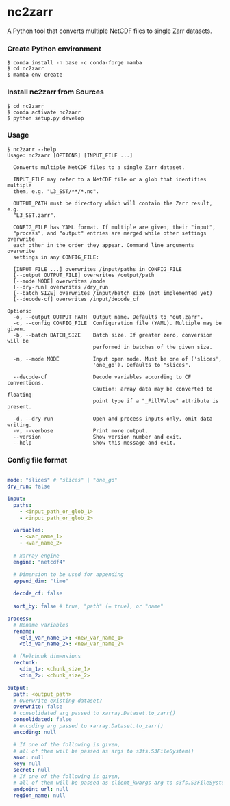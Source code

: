# nc2zarr

A Python tool that converts multiple NetCDF files to single Zarr datasets.

### Create Python environment

    $ conda install -n base -c conda-forge mamba
    $ cd nc2zarr
    $ mamba env create
    
### Install nc2zarr from Sources 

    $ cd nc2zarr
    $ conda activate nc2zarr
    $ python setup.py develop

### Usage

    $ nc2zarr --help
    Usage: nc2zarr [OPTIONS] [INPUT_FILE ...]

      Converts multiple NetCDF files to a single Zarr dataset.
    
      INPUT_FILE may refer to a NetCDF file or a glob that identifies multiple
      them, e.g. "L3_SST/**/*.nc".
    
      OUTPUT_PATH must be directory which will contain the Zarr result, e.g.
      "L3_SST.zarr".
    
      CONFIG_FILE has YAML format. If multiple are given, their "input",
      "process", and "output" entries are merged while other settings overwrite
      each other in the order they appear. Command line arguments overwrite
      settings in any CONFIG_FILE:
    
      [INPUT_FILE ...] overwrites /input/paths in CONFIG_FILE
      [--output OUTPUT_FILE] overwrites /output/path
      [--mode MODE] overwrites /mode
      [--dry-run] overwrites /dry_run
      [--batch SIZE] overwrites /input/batch_size (not implemented yet)
      [--decode-cf] overwrites /input/decode_cf
    
    Options:
      -o, --output OUTPUT_PATH  Output name. Defaults to "out.zarr".
      -c, --config CONFIG_FILE  Configuration file (YAML). Multiple may be given.
      -b, --batch BATCH_SIZE    Batch size. If greater zero, conversion will be
                                performed in batches of the given size.
    
      -m, --mode MODE           Input open mode. Must be one of ('slices',
                                'one_go'). Defaults to "slices".
    
      --decode-cf               Decode variables according to CF conventions.
                                Caution: array data may be converted to floating
                                point type if a "_FillValue" attribute is present.
    
      -d, --dry-run             Open and process inputs only, omit data writing.
      -v, --verbose             Print more output.
      --version                 Show version number and exit.
      --help                    Show this message and exit.



### Config file format

```yaml

mode: "slices" # "slices" | "one_go"
dry_run: false

input:
  paths: 
    - <input_path_or_glob_1>
    - <input_path_or_glob_2>

  variables:
    - <var_name_1>
    - <var_name_2>
  
  # xarray engine 
  engine: "netcdf4"

  # Dimension to be used for appending 
  append_dim: "time"
  
  decode_cf: false
  
  sort_by: false # true, "path" (= true), or "name"  

process:
  # Rename variables
  rename:
    <old_var_name_1>: <new_var_name_1>
    <old_var_name_2>: <new_var_name_2>

  # (Re)chunk dimensions
  rechunk:
    <dim_1>: <chunk_size_1>
    <dim_2>: <chunk_size_2>

output:
  path: <output_path>
  # Overwrite existing dataset?
  overwrite: false
  # consolidated arg passed to xarray.Dataset.to_zarr()
  consolidated: false
  # encoding arg passed to xarray.Dataset.to_zarr()
  encoding: null

  # If one of the following is given, 
  # all of them will be passed as args to s3fs.S3FileSystem()
  anon: null
  key: null
  secret: null
  # If one of the following is given, 
  # all of them will be passed as client_kwargs arg to s3fs.S3FileSystem()
  endpoint_url: null
  region_name: null

```